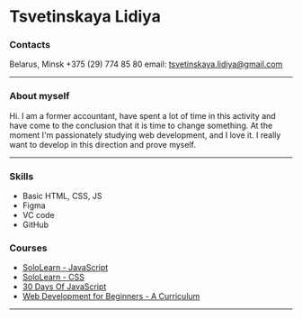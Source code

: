 #  **Tsvetinskaya Lidiya**

###  Contacts

Belarus, Minsk
 +375 (29) 774 85 80 
email: tsvetinskaya.lidiya@gmail.com
___
###  About myself 

Hi. I am a former accountant, have spent a lot of time in this activity and have come to the conclusion that it is time to change something. At the moment I'm passionately studying web development, and I love it. I really want to develop in this direction and prove myself.

---
### Skills
- Basic HTML, CSS, JS
- Figma
- VC code
- GitHub


### Courses 
- [SoloLearn - JavaScript](https://www.sololearn.com/certificates/course/en/20579201/1024/landscape/pdf)
- [SoloLearn - CSS](https://www.sololearn.com/Certificate/1023-20579201/jpg/)
- [30 Days Of JavaScript](https://github.com/Asabeneh/30-Days-Of-JavaScript)
- [Web Development for Beginners - A Curriculum](https://github.com/microsoft/Web-Dev-For-Beginners)

---